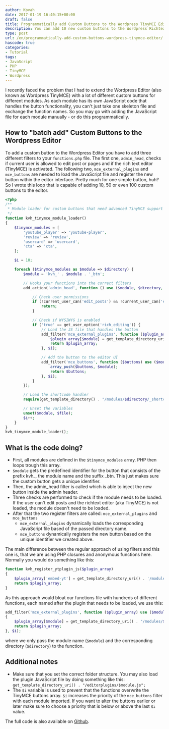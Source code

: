 ```yaml
---
author: Kovah
date: 2017-01-19 16:40:15+00:00
draft: false
title: Programmatically add Custom Buttons to the Wordpress TinyMCE Editor
description: You can add 10 new custom buttons to the Wordpress Richtext Editor (TinyMCE) manually and bloat your functions.php – or you use this dynamic batch-like approach.
type: post
url: /en/programmatically-add-custom-buttons-wordpress-tinymce-editor/
hascode: true
categories:
- Tutorial
tags:
- JavaScript
- PHP
- TinyMCE
- Wordpress
---
```


I recently faced the problem that I had to extend the Wordpress Editor (also known as Wordpress TinyMCE) with a lot of different custom buttons for different modules. As each module has its own JavaScript code that handles the button functionality, you can't just take one skeleton file and exchange the function names. So you may go with adding the JavaScript file for each module manually - or do this programmatically.

## How to "batch add" Custom Buttons to the Wordpress Editor

To add a custom button to the Wordpress Editor you have to add three different filters to your `functions.php` file. The first one, `admin_head`, checks if current user is allowed to edit post or pages and if the rich text editor (TinyMCE) is activated. The following two, `mce_external_plugins` and `mce_buttons` are needed to load the JavaScript file and register the new button within the editor interface. Pretty much for one simple button, huh? So I wrote this loop that is capable of adding 10, 50 or even 100 custom buttons to the editor.


```php
<?php
/**
 * Module loader for custom buttons that need advanced TinyMCE support
 */
function kvh_tinymce_module_loader()
{
    $tinymce_modules = [
        'youtube_player' => 'youtube-player',
        'review' => 'review',
        'usercard' => 'usercard',
        'cta' => 'cta',
    ];

    $i = 10;

    foreach ($tinymce_modules as $module => $directory) {
        $module = 'kvh_' . $module . '_btn';

        // Hooks your functions into the correct filters
        add_action('admin_head', function () use ($module, $directory, $i) {

            // Check user permissions
            if (!current_user_can('edit_posts') && !current_user_can('edit_pages')) {
                return;
            }

            // Check if WYSIWYG is enabled
            if ('true' == get_user_option('rich_editing')) {
                // Load the JS file that handles the button
                add_filter('mce_external_plugins', function ($plugin_array) use ($module, $directory) {
                    $plugin_array[$module] = get_template_directory_uri() . "/modules/$directory/_editor.js";
                    return $plugin_array;
                }, $i);

                // Add the button to the editor UI
                add_filter('mce_buttons', function ($buttons) use ($module) {
                    array_push($buttons, $module);
                    return $buttons;
                }, $i);
            }
        });

        // Load the shortcode handler
        require(get_template_directory() . "/modules/$directory/_shortcode.php");

        // Unset the variables
        unset($module, $file);
        $i++;
    }
}
kvh_tinymce_module_loader();
```

## What is the code doing?

* First, all modules are defined in the `$tinymce_modules` array. PHP then loops trough this array.
* `$module` gets the predefined identifier for the button that consists of the prefix kvh_, the module name and the suffix _btn. This just makes sure the custom button gets a unique identifier.
* Then, the admin_head filter is called which is able to inject the new button inside the admin header.
* Three checks are performed to check if the module needs to be loaded. If the user can't edit posts and the richtext editor (aka TinyMCE) is not loaded, the module doesn't need to be loaded.
* After that the two register filters are called: `mce_external_plugins` and `mce_buttons`
    * `mce_external_plugins` dynamically loads the corresponding JavaScript file based of the passed directory name.
    * `mce_buttons` dynamically registers the new button based on the unique identifier we created above.

The main difference between the regular approach of using filters and this one is, that we are using PHP closures and anonymous functions here. Normally you would do something like this:

```php
function kvh_register_ytplugin_js($plugin_array)
{
    $plugin_array['embed-yt'] = get_template_directory_uri() . '/modules/youtube/_editor.js';
    return $plugin_array;
}
```

As this approach would bloat our functions file with hundreds of different functions, each named after the plugin that needs to be loaded, we use this:

```php
add_filter('mce_external_plugins', function ($plugin_array) use ($module, $directory)
{
    $plugin_array[$module] = get_template_directory_uri() . "/modules/$directory/_editor.js";
    return $plugin_array;
}, $i);
```

where we only pass the module name (`$module`) and the corresponding directory (`$directory`) to the function.

## Additional notes

* Make sure that you set the correct folder structure. You may also load the plugin JavaScript file by doing something like this: `get_template_directory_uri() . "/editorplugins/$module.js";`
* The `$i` variable is used to prevent that the functions overwrite the TinyMCE buttons array. `$i` increases the priority of the `mce_buttons` filter with each module imported. If you want to alter the buttons earlier or later make sure to choose a priority that is below or above the last `$i` value.

The full code is also available on [Github](https://gist.github.com/Kovah/0363e802dc28547cf5ab7de5ee0bba6c).
